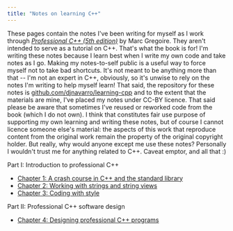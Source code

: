 ```yaml
---
title: "Notes on learning C++"
---
```


These pages contain the notes I've been writing for myself as I work through [*Professional C++ (5th edition)*](https://www.wiley.com/en-us/Professional+C%2B%2B%2C+5th+Edition-p-9781119695400) by Marc Gregoire. They aren't intended to serve as a tutorial on C++. That's what the book is for! I'm writing these notes because I learn best when I write my own code and take notes as I go. Making my notes-to-self public is a useful way to force myself not to take bad shortcuts. It's not meant to be anything more than that -- I'm not an expert in C++, obviously, so it's unwise to rely on the notes I'm writing to help myself learn! That said, the repository for these notes is [github.com/djnavarro/learning-cpp](https://github.com/djnavarro/learning-cpp) and to the extent that the materials are mine, I've placed my notes under CC-BY licence. That said please be aware that sometimes I've reused or reworked code from the book (which I do not own). I think that constitutes fair use purpose of supporting my own learning and writing these notes, but of course I cannot licence someone else's material: the aspects of this work that reproduce content from the original work remain the property of the original copyright holder. But really, why would anyone except me use these notes? Personally I wouldn't trust me for anything related to C++. Caveat emptor, and all that :)

Part I: Introduction to professional C++

- [Chapter 1: A crash course in C++ and the standard library](chapter-01.html)
- [Chapter 2: Working with strings and string views](chapter-02.html)
- [Chapter 3: Coding with style](chapter-03.html)

Part II: Professional C++ software design

- [Chapter 4: Designing professional C++ programs](chapter-04.html)
